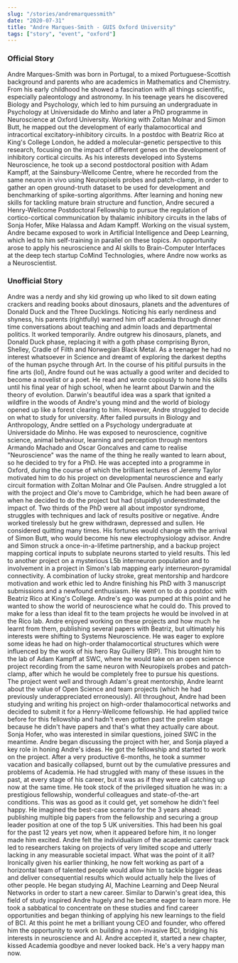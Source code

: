 ```yaml
---
slug: "/stories/andremarquessmith"
date: "2020-07-31"
title: "Andre Marques-Smith - GUIS Oxford University"
tags: ["story", "event", "oxford"]
---
```

### Official Story
Andre Marques-Smith was born in Portugal, to a mixed Portuguese-Scottish background and parents who are academics in Mathematics and Chemistry. From his early childhood he showed a fascination with all things scientific, especially paleontology and astronomy. In his teenage years he discovered Biology and Psychology, which led to him pursuing an undergraduate in Psychology at Universidade do Minho and later a PhD programme in Neuroscience at Oxford University. Working with Zoltan Molnar and Simon Butt, he mapped out the development of early thalamocortical and intracortical excitatory-inhibitory circuits. In a postdoc with Beatriz Rico at King's College London, he added a molecular-genetic perspective to this research, focusing on the impact of different genes on the development of inhibitory cortical circuits. As his interests developed into Systems Neuroscience, he took up a second postdoctoral position with Adam Kampff, at the Sainsbury-Wellcome Centre, where he recorded from the same neuron in vivo using Neuropixels probes and patch-clamp, in order to gather an open ground-truth dataset to be used for development and benchmarking of spike-sorting algorithms. After learning and honing new skills for tackling mature brain structure and function, Andre secured a Henry-Wellcome Postdoctoral Fellowship to pursue the regulation of cortico-cortical communication by thalamic inhibitory circuits in the labs of Sonja Hofer, Mike Halassa and Adam Kampff. Working on the visual system, Andre became exposed to work in Artificial Intelligence and Deep Learning, which led to him self-training in parallel on these topics. An opportunity arose to apply his neuroscience and AI skills to Brain-Computer Interfaces at the deep tech startup CoMind Technologies, where Andre now works as a Neuroscientist.

### Unofficial Story
Andre was a nerdy and shy kid growing up who liked to sit down eating crackers and reading books about dinosaurs, planets and the adventures of Donald Duck and the Three Ducklings. Noticing his early nerdiness and shyness, his parents (rightfully) warned him off academia through dinner time conversations about teaching and admin loads and departmental politics. It worked temporarily. Andre outgrew his dinosaurs, planets, and Donald Duck phase, replacing it with a goth phase comprising Byron, Shelley, Cradle of Filth and Norwegian Black Metal. As a teenager he had no interest whatsoever in Science and dreamt of exploring the darkest depths of the human psyche through Art. In the course of his pitiful pursuits in the fine arts (lol), Andre found out he was actually a good writer and decided to become a novelist or a poet. He read and wrote copiously to hone his skills until his final year of high school, when he learnt about Darwin and the theory of evolution. Darwin's beautiful idea was a spark that ignited a wildfire in the woods of Andre's young mind and the world of biology opened up like a forest clearing to him. However, Andre struggled to decide on what to study for university. After failed pursuits in Biology and Anthropology, Andre settled on a Psychology undergraduate at Universidade do Minho. He was exposed to neuroscience, cognitive science, animal behaviour, learning and perception through mentors Armando Machado and Oscar Goncalves and came to realise "Neuroscience" was the name of the thing he really wanted to learn about, so he decided to try for a PhD. He was accepted into a programme in Oxford, during the course of which the brilliant lectures of Jeremy Taylor motivated him to do his project on developmental neuroscience and early circuit formation with Zoltan Molnar and Ole Paulsen. Andre struggled a lot with the project and Ole's move to Cambridge, which he had been aware of when he decided to do the project but had (stupidly) underestimated the impact of. Two thirds of the PhD were all about impostor syndrome, struggles with techniques and lack of results positive or negative. Andre worked tirelessly but he grew withdrawn, depressed and sullen. He considered quitting many times. His fortunes would change with the arrival of Simon Butt, who would become his new electrophysiology advisor. Andre and Simon struck a once-in-a-lifetime partnership, and a backup project mapping cortical inputs to subplate neurons started to yield results. This led to another project on a mysterious L5b interneuron population and to involvement in a project in Simon's lab mapping early interneuron-pyramidal connectivity. A combination of lucky stroke, great mentorship and hardcore motivation and work ethic led to Andre finishing his PhD with 3 manuscript submissions and a newfound enthusiasm. He went on to do a postdoc with Beatriz Rico at King's College. Andre's ego was pumped at this point and he wanted to show the world of neuroscience what he could do. This proved to make for a less than ideal fit to the team projects he would be involved in at the Rico lab. Andre enjoyed working on these projects and how much he learnt from them, publishing several papers with Beatriz, but ultimately his interests were shifting to Systems Neuroscience. He was eager to explore some ideas he had on high-order thalamocortical structures which were influenced by the work of his hero Ray Guillery (RIP). This brought him to the lab of Adam Kampff at SWC, where he would take on an open science project recording from the same neuron with Neuropixels probes and patch-clamp, after which he would be completely free to pursue his questions. The project went well and through Adam's great mentorship, Andre learnt about the value of Open Science and team projects (which he had previously underappreciated erroneously). All throughout, Andre had been studying and writing his project on high-order thalamocortical networks and decided to submit it for a Henry-Wellcome fellowship. He had applied twice before for this fellowship and hadn't even gotten past the prelim stage because he didn't have papers and that's what they actually care about. Sonja Hofer, who was interested in similar questions, joined SWC in the meantime. Andre began discussing the project with her, and Sonja played a key role in honing Andre's ideas. He got the fellowship and started to work on the project. After a very productive 6-months, he took a summer vacation and basically collapsed, burnt out by the cumulative pressures and problems of Academia. He had struggled with many of these issues in the past, at every stage of his career, but it was as if they were all catching up now at the same time. He took stock of the privileged situation he was in: a prestigious fellowship, wonderful colleagues and state-of-the-art conditions. This was as good as it could get, yet somehow he didn't feel happy. He imagined the best-case scenario for the 3 years ahead: publishing multiple big papers from the fellowship and securing a group leader position at one of the top 5 UK universities. This had been his goal for the past 12 years yet now, when it appeared before him, it no longer made him excited. Andre felt the individualism of the academic career track led to researchers taking on projects of very limited scope and utterly lacking in any measurable societal impact. What was the point of it all? Ironically given his earlier thinking, he now felt working as part of a horizontal team of talented people would allow him to tackle bigger ideas and deliver consequential results which would actually help the lives of other people. He began studying AI, Machine Learning and Deep Neural Networks in order to start a new career. Similar to Darwin's great idea, this field of study inspired Andre hugely and he became eager to learn more. He took a sabbatical to concentrate on these studies and find career opportunities and began thinking of applying his new learnings to the field of BCI. At this point he met a brilliant young CEO and founder, who offered him the opportunity to work on building a non-invasive BCI, bridging his interests in neuroscience and AI. Andre accepted it, started a new chapter, kissed Academia goodbye and never looked back. He's a very happy man now.
